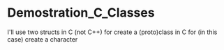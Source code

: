 # Demostration_C_Classes
I'll use two structs in C (not C++) for create a (proto)class in C for (in this case) create a character
